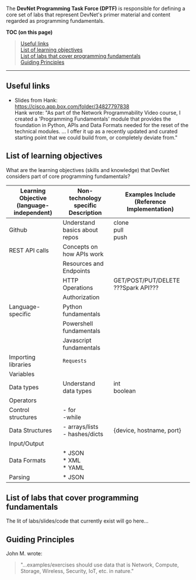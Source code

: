 The **DevNet Programming Task Force (DPTF)** is responsible for defining a core set of labs that represent DevNet's primer material and content regarded as programming fundamentals.

**TOC (on this page)<br>**
  >  [Useful links](#useful-links)<br>
  [List of learning objectives](#list-of-learning-objectives)<br>
  [List of labs that cover programming fundamentals](#list-of-labs-that-cover-programming-fundamentals)<br>
  [Guiding Principles](#guiding-principles)

***

## Useful links

  - Slides from Hank:<br>
    https://cisco.app.box.com/folder/34827797838<br>
    Hank wrote: "As part of the Network Programmability Video course, I created a 'Programming Fundamentals' module that provides the foundation in Python, APIs and Data Formats needed for the reset of the technical modules. ... I offer it up as a recently updated and curated starting point that we could build from, or completely deviate from."


## List of learning objectives

What are the learning objectives (skills and knowledge) that DevNet considers part of core programming fundamentals?

| Learning Objective (language-independent) | Non-technology specific Description  | Examples Include (Reference Implementation) |
| ------------------ | --------------------- | ---- |
| Github             | Understand basics about repos | clone<br>pull<br>push |
| REST API calls     | Concepts on how APIs work|   |
|                    | Resources and Endpoints |   |
|                    | HTTP Operations  | GET/POST/PUT/DELETE  ???Spark API??? |
|                    | Authorization |   |
| Language-specific | Python fundamentals |   |
|                   | Powershell fundamentals |   |
|                   | Javascript fundamentals |   |
| Importing libraries | `Requests`  |   |
| Variables|   |   |
| Data types | Understand data types |  int<br>boolean  |
| Operators  |   |   |
| Control structures  |  - for<br>  -while   |   |
| Data Structures  |   - arrays/lists<br>  - hashes/dicts |   {device, hostname, port}  |
| Input/Output  |   |   |
| Data Formats  |* JSON<br>* XML<br>* YAML   |   |
| Parsing  |* JSON |   |





## List of labs that cover programming fundamentals

The lit of labs/slides/code that currently exist will go here...



## Guiding Principles

John M. wrote:
> "...examples/exercises should use data that is Network, Compute, Storage, Wireless, Security, IoT, etc. in nature."